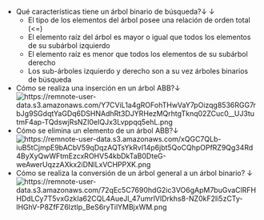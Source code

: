 -   Qué características tiene un árbol binario de búsqueda?↓ ↓
    -   El tipo de los elementos del árbol posee una relación de orden total (<=)
    -   El elemento raíz del árbol es mayor o igual que todos los elementos de su subárbol izquierdo
    -   El elemento raíz es menor que todos los elementos de su subárbol derecho
    -   Los sub-árboles izquierdo y derecho son a su vez árboles binarios de búsqueda
-   Cómo se realiza una inserción en un árbol ABB?↓
      ![<https://remnote-user-data.s3.amazonaws.com/Y7CViL1a4gROFohTHwVaY7pOizqg8536RGG7rbJg9SGdqtYaGDq6DSHNAdhRt3DJYRHezMQrhtgTknq02ZCuc0__UJ3tutmF4ap-TQdswjRsNZI0eIQJx3Lvppqq5ehL.png>](<https://remnote-user-data.s3.amazonaws.com/Y7CViL1a4gROFohTHwVaY7pOizqg8536RGG7rbJg9SGdqtYaGDq6DSHNAdhRt3DJYRHezMQrhtgTknq02ZCuc0__UJ3tutmF4ap-TQdswjRsNZI0eIQJx3Lvppqq5ehL.png>)
-   Cómo se elimina un elemento de un árbol ABB?↓
      ![<https://remnote-user-data.s3.amazonaws.com/xQGC7QLb-iuB5tCjmpE9bACbV59qDqzAQTsYkRvI14p6jbt5QoCQhpOPfRZ9Qg34Rd4ByXyQwWFtmEzcxROHV54kbDkTaB0DteG-weAwerUqzzAXkx2iDNlLxVCHPPXK.png>](<https://remnote-user-data.s3.amazonaws.com/xQGC7QLb-iuB5tCjmpE9bACbV59qDqzAQTsYkRvI14p6jbt5QoCQhpOPfRZ9Qg34Rd4ByXyQwWFtmEzcxROHV54kbDkTaB0DteG-weAwerUqzzAXkx2iDNlLxVCHPPXK.png>)
-   Cómo se realiza la conversión de un árbol general a un árbol binario? ↓
      ![<https://remnote-user-data.s3.amazonaws.com/72qEc5C7690hdG2ic3VO6gApM7buGvaClRFHHDdLCy7T5vxGzkIa62CQL4AueJl_47umrlVIDrkhs8-NZ0kF2Ii5zCTy-lHGhV-P8ZfFZ6lztlp_BeS6ryTilYMBjxWM.png>](<https://remnote-user-data.s3.amazonaws.com/72qEc5C7690hdG2ic3VO6gApM7buGvaClRFHHDdLCy7T5vxGzkIa62CQL4AueJl_47umrlVIDrkhs8-NZ0kF2Ii5zCTy-lHGhV-P8ZfFZ6lztlp_BeS6ryTilYMBjxWM.png>)
